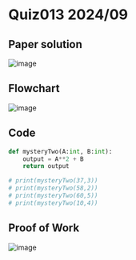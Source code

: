 # Quiz013 2024/09

## Paper solution
![image](https://github.com/user-attachments/assets/1ea2a6d0-f6d4-4b75-b010-981ad7839890)

## Flowchart
![image](https://github.com/user-attachments/assets/ed1afcef-cf8a-443b-a1b3-2ea771b6be51)

## Code
```.py
def mysteryTwo(A:int, B:int):
    output = A**2 + B
    return output

# print(mysteryTwo(37,3))
# print(mysteryTwo(58,2))
# print(mysteryTwo(60,5))
# print(mysteryTwo(10,4))
```

## Proof of Work
![image](https://github.com/user-attachments/assets/1cd9d8d6-704b-4680-adeb-ef122ed5aa88)
